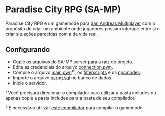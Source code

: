 # Paradise City RPG (SA-MP)

Paradise City RPG é um gamemode para [San Andreas Multiplayer](http://sa-mp.com/) com o propósito de criar um ambiente onde jogadores possam interagir entre si e criar situações parecidas com a da vida real.

## Configurando

* Copie os arquivos do SA-MP server para a raiz do projeto.
* Edite as credenciais do arquivo [connection.pwn](https://github.com/Wuzi/pc-rpg-gamemode/blob/master/modules/data/connection.pwn).
* Compile o arquivo [main.pwn](https://github.com/Wuzi/pc-rpg-gamemode/blob/master/gamemodes/main.pwn)¹², os [filterscripts](https://github.com/Wuzi/pc-rpg-gamemode/tree/master/filterscripts) e os [npcmodes](https://github.com/Wuzi/pc-rpg-gamemode/tree/master/npcmodes).
* Importe o arquivo [pcrpg.sql](https://github.com/Wuzi/pc-rpg-gamemode/blob/master/database/pcrpg.sql) no banco de dados.
* Inicie o servidor.

¹ Você precisará direcionar o compilador para utilizar a pasta includes ou apenas copie a pasta includes para a pasta de seu compilador.

² É necessário utilizar [este compilador](https://github.com/pawn-lang/compiler) para compilar o gamemode.